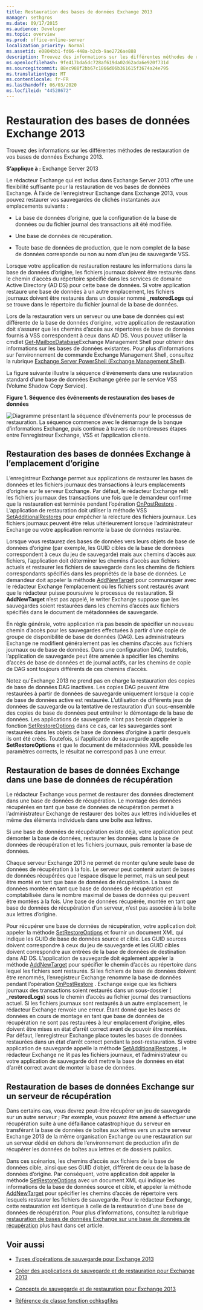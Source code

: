 ```yaml
---
title: Restauration des bases de données Exchange 2013
manager: sethgros
ms.date: 09/17/2015
ms.audience: Developer
ms.topic: overview
ms.prod: office-online-server
localization_priority: Normal
ms.assetid: e0804bb1-fd66-448a-b2cb-9ae2726ae888
description: Trouvez des informations sur les différentes méthodes de restauration de vos bases de données Exchange 2013.
ms.openlocfilehash: 9fe417bda5dc728af619da02d62ada6e920f731d
ms.sourcegitcommit: 88ec988f2bb67c1866d06b361615f3674a24e795
ms.translationtype: MT
ms.contentlocale: fr-FR
ms.lasthandoff: 06/03/2020
ms.locfileid: "44528672"
---
```

# <a name="restoring-exchange-2013-databases"></a>Restauration des bases de données Exchange 2013

Trouvez des informations sur les différentes méthodes de restauration de vos bases de données Exchange 2013. 
  
**S’applique à :** Exchange Server 2013 
  
Le rédacteur Exchange qui est inclus dans Exchange Server 2013 offre une flexibilité suffisante pour la restauration de vos bases de données Exchange. À l’aide de l’enregistreur Exchange dans Exchange 2013, vous pouvez restaurer vos sauvegardes de clichés instantanés aux emplacements suivants :
  
- La base de données d’origine, que la configuration de la base de données ou du fichier journal des transactions ait été modifiée.
    
- Une base de données de récupération.
    
- Toute base de données de production, que le nom complet de la base de données corresponde ou non au nom d’un jeu de sauvegarde VSS.
    
Lorsque votre application de restauration restaure les informations dans la base de données d’origine, les fichiers journaux doivent être restaurés dans le chemin d’accès du répertoire spécifié dans les services de domaine Active Directory (AD DS) pour cette base de données. Si votre application restaure une base de données à un autre emplacement, les fichiers journaux doivent être restaurés dans un dossier nommé **_restoredLogs** qui se trouve dans le répertoire du fichier journal de la base de données. 
  
Lors de la restauration vers un serveur ou une base de données qui est différente de la base de données d’origine, votre application de restauration doit s’assurer que les chemins d’accès aux répertoires de base de données fournis à VSS correspondent à ceux dans AD DS. Vous pouvez utiliser la cmdlet [Get-MailboxDatabase](https://technet.microsoft.com/library/bb124924%28v=exchg.150%29.aspx)Exchange Management Shell pour obtenir des informations sur les bases de données existantes. Pour plus d’informations sur l’environnement de commande Exchange Management Shell, consultez la rubrique [Exchange Server PowerShell (Exchange Management Shell)](https://docs.microsoft.com/powershell/exchange/exchange-server/exchange-management-shell?view=exchange-ps). 
  
La figure suivante illustre la séquence d’événements dans une restauration standard d’une base de données Exchange gérée par le service VSS (Volume Shadow Copy Service).
  
**Figure 1. Séquence des événements de restauration des bases de données**

![Diagramme présentant la séquence d’événements pour le processus de restauration. La séquence commence avec le démarrage de la banque d’informations Exchange, puis continue à travers de nombreuses étapes entre l’enregistreur Exchange, VSS et l’application cliente.](media/VSS_StoreWriterRestore.gif)
  
## <a name="restoring-exchange-databases-to-the-original-location"></a>Restauration des bases de données Exchange à l’emplacement d’origine
<a name="bk_OriginalLocation"> </a>

L’enregistreur Exchange permet aux applications de restaurer les bases de données et les fichiers journaux des transactions à leurs emplacements d’origine sur le serveur Exchange. Par défaut, le rédacteur Exchange relit les fichiers journaux des transactions une fois que le demandeur confirme que la restauration est terminée pendant l’opération [OnPostRestore](https://msdn.microsoft.com/library/windows/desktop/aa381566%28v=vs.85%29.aspx) . L’application de restauration doit utiliser la méthode VSS [SetAdditionalRestores](https://msdn.microsoft.com/library/windows/desktop/aa382829%28v=vs.85%29.aspx) pour empêcher la relecture des fichiers journaux. Les fichiers journaux peuvent être relus ultérieurement lorsque l’administrateur Exchange ou votre application remonte la base de données restaurée. 
  
Lorsque vous restaurez des bases de données vers leurs objets de base de données d’origine (par exemple, les GUID cibles de la base de données correspondent à ceux du jeu de sauvegarde) mais aux chemins d’accès aux fichiers, l’application doit déterminer les chemins d’accès aux fichiers actuels et restaurer les fichiers de sauvegarde dans les chemins de fichiers correspondants spécifiés dans les propriétés de la base de données. Le demandeur doit appeler la méthode [AddNewTarget](https://msdn.microsoft.com/library/windows/desktop/aa382648%28v=vs.85%29.aspx) pour communiquer avec le rédacteur Exchange l’emplacement où les fichiers sont restaurés avant que le rédacteur puisse poursuivre le processus de restauration. Si **AddNewTarget** n’est pas appelé, le writer Exchange suppose que les sauvegardes soient restaurées dans les chemins d’accès aux fichiers spécifiés dans le document de métadonnées de sauvegarde. 
  
En règle générale, votre application n’a pas besoin de spécifier un nouveau chemin d’accès pour les sauvegardes effectuées à partir d’une copie de groupe de disponibilité de base de données (DAG). Les administrateurs Exchange ne modifient généralement pas les chemins d’accès aux fichiers journaux ou de base de données. Dans une configuration DAG, toutefois, l’application de sauvegarde peut être amenée à spécifier les chemins d’accès de base de données et de journal actifs, car les chemins de copie de DAG sont toujours différents de ces chemins d’accès.
  
Notez qu’Exchange 2013 ne prend pas en charge la restauration des copies de base de données DAG inactives. Les copies DAG peuvent être restaurées à partir de données de sauvegarde uniquement lorsque la copie de base de données active est restaurée. L’utilisation de différents jeux de données de sauvegarde ou la tentative de restauration d’un sous-ensemble des copies de base de données peut entraîner le démontage de la base de données. Les applications de sauvegarde n’ont pas besoin d’appeler la fonction [SetRestoreOptions](https://msdn.microsoft.com/library/windows/desktop/aa382856%28v=vs.85%29.aspx) dans ce cas, car les sauvegardes sont restaurées dans les objets de base de données d’origine à partir desquels ils ont été créés. Toutefois, si l’application de sauvegarde appelle **SetRestoreOptions** et que le document de métadonnées XML possède les paramètres corrects, le résultat ne correspond pas à une erreur. 
  
## <a name="restoring-exchange-databases-to-a-recovery-database"></a>Restauration de bases de données Exchange dans une base de données de récupération
<a name="bk_RecoveryDatabase"> </a>

Le rédacteur Exchange vous permet de restaurer des données directement dans une base de données de récupération. Le montage des données récupérées en tant que base de données de récupération permet à l’administrateur Exchange de restaurer des boîtes aux lettres individuelles et même des éléments individuels dans une boîte aux lettres.
  
Si une base de données de récupération existe déjà, votre application peut démonter la base de données, restaurer les données dans la base de données de récupération et les fichiers journaux, puis remonter la base de données.
  
Chaque serveur Exchange 2013 ne permet de monter qu’une seule base de données de récupération à la fois. Le serveur peut contenir autant de bases de données récupérées que l’espace disque le permet, mais un seul peut être monté en tant que base de données de récupération. La base de données montée en tant que base de données de récupération est comptabilisée dans le nombre maximal de bases de données qui peuvent être montées à la fois. Une base de données récupérée, montée en tant que base de données de récupération d’un serveur, n’est pas associée à la boîte aux lettres d’origine.
  
Pour récupérer une base de données de récupération, votre application doit appeler la méthode [SetRestoreOptions](https://msdn.microsoft.com/library/windows/desktop/aa382856%28v=vs.85%29.aspx) et fournir un document XML qui indique les GUID de base de données source et cible. Les GUID sources doivent correspondre à ceux du jeu de sauvegarde et les GUID cibles doivent correspondre aux entrées de la base de données de destination dans AD DS. L’application de sauvegarde doit également appeler la méthode [AddNewTarget](https://msdn.microsoft.com/library/windows/desktop/aa382648%28v=vs.85%29.aspx) pour spécifier le chemin d’accès au répertoire dans lequel les fichiers sont restaurés. Si les fichiers de base de données doivent être renommés, l’enregistreur Exchange renomme la base de données pendant l’opération [OnPostRestore](https://msdn.microsoft.com/library/windows/desktop/aa381566%28v=vs.85%29.aspx) . Exchange exige que les fichiers journaux des transactions soient restaurés dans un sous-dossier ( **_restoredLogs**) sous le chemin d’accès au fichier journal des transactions actuel. Si les fichiers journaux sont restaurés à un autre emplacement, le rédacteur Exchange renvoie une erreur. Étant donné que les bases de données en cours de montage en tant que base de données de récupération ne sont pas restaurées à leur emplacement d’origine, elles doivent être mises en état d’arrêt correct avant de pouvoir être montées. Par défaut, l’enregistreur Exchange place toutes les bases de données restaurées dans un état d’arrêt correct pendant la post-restauration. Si votre application de sauvegarde appelle la méthode [SetAdditionalRestores](https://msdn.microsoft.com/library/windows/desktop/aa382829%28v=vs.85%29.aspx) , le rédacteur Exchange ne lit pas les fichiers journaux, et l’administrateur ou votre application de sauvegarde doit mettre la base de données en état d’arrêt correct avant de monter la base de données. 
  
## <a name="restoring-exchange-databases-to-a-recovery-server"></a>Restauration de bases de données Exchange sur un serveur de récupération
<a name="bk_RecoveryServer"> </a>

Dans certains cas, vous devrez peut-être récupérer un jeu de sauvegarde sur un autre serveur ; Par exemple, vous pouvez être amené à effectuer une récupération suite à une défaillance catastrophique du serveur en transférant la base de données de boîtes aux lettres vers un autre serveur Exchange 2013 de la même organisation Exchange ou une restauration sur un serveur dédié en dehors de l’environnement de production afin de récupérer les données de boîtes aux lettres et de dossiers publics. 
  
Dans ces scénarios, les chemins d’accès aux fichiers de la base de données cible, ainsi que ses GUID d’objet, diffèrent de ceux de la base de données d’origine. Par conséquent, votre application doit appeler la méthode [SetRestoreOptions](https://msdn.microsoft.com/library/windows/desktop/aa382856%28v=vs.85%29.aspx) avec un document XML qui indique les informations de la base de données source et cible, et appeler la méthode [AddNewTarget](https://msdn.microsoft.com/library/windows/desktop/aa382648%28v=vs.85%29.aspx) pour spécifier les chemins d’accès de répertoire vers lesquels restaurer les fichiers de sauvegarde. Pour le rédacteur Exchange, cette restauration est identique à celle de la restauration d’une base de données de récupération. Pour plus d’informations, consultez la rubrique [restauration de bases de données Exchange sur une base de données de récupération](restoring-exchange-2013-databases.md#bk_RecoveryDatabase) plus haut dans cet article. 
  
## <a name="see-also"></a>Voir aussi
<a name="bk_AdditionalResources"> </a>

- [Types d’opérations de sauvegarde pour Exchange 2013](types-of-backup-operations-for-exchange-2013.md)
    
- [Créer des applications de sauvegarde et de restauration pour Exchange 2013](build-backup-and-restore-applications-for-exchange-2013.md)
    
- [Concepts de sauvegarde et de restauration pour Exchange 2013](backup-and-restore-concepts-for-exchange-2013.md)
    
- [Référence de classe fonction cchksgfiles](cchksgfiles-class-reference.md)
    

